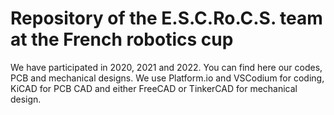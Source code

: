 # Repository of the E.S.C.Ro.C.S. team at the French robotics cup

We have participated in 2020, 2021 and 2022. You can find here our codes, PCB and mechanical designs. We use Platform.io and VSCodium for coding, KiCAD for PCB CAD and either FreeCAD or TinkerCAD for mechanical design.
